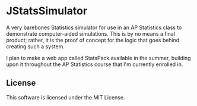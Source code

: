 # JStatsSimulator
A very barebones Statistics simulator for use in an AP Statistics class to demonstrate
computer-aided simulations. This is by no means a final product; rather, it is the proof of
concept for the logic that goes behind creating such a system.

I plan to make a web app called StatsPack available in the summer, building upon it throughout
the AP Statistics course that I'm currently enrolled in.

## License
This software is licensed under the MIT License.
